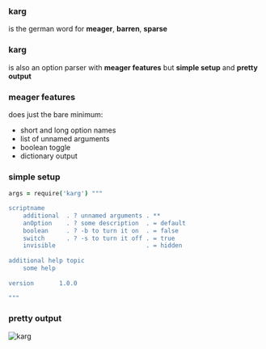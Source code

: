 ### karg

is the german word for **meager**, **barren**, **sparse**

### karg

is also an option parser with **meager features** but **simple setup** and **pretty output**

### meager features

does just the bare minimum:

- short and long option names
- list of unnamed arguments
- boolean toggle
- dictionary output

### simple setup

```coffee
args = require('karg') """

scriptname
    additional  . ? unnamed arguments . **
    anOption    . ? some description  . = default
    boolean     . ? -b to turn it on  . = false
    switch      . ? -s to turn it off . = true
    invisible                         . = hidden
    
additional help topic
    some help
    
version       1.0.0

"""
``` 

### pretty output

![karg](https://raw.githubusercontent.com/monsterkodi/karg/master/karg.png)
